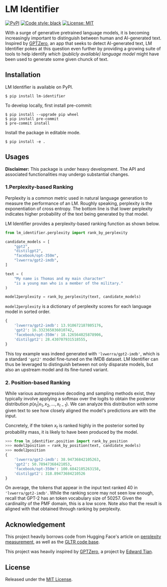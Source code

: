 # LM Identifier

[![PyPI](https://img.shields.io/pypi/v/lm-identifier.svg)](https://pypi.org/project/lm-identifier/)
[![Code style: black](https://img.shields.io/badge/code%20style-black-000000.svg)](https://github.com/psf/black)
[![License: MIT](https://img.shields.io/badge/License-MIT-yellow.svg)](https://opensource.org/licenses/MIT)

With a surge of generative pretrained language models, it is becoming increasingly important to distinguish between human and AI-generated text. Inspired by [GPTZero](https://etedward-gptzero-main-zqgfwb.streamlit.app), an app that seeks to detect AI-generated text, LM Identifier pokes at this question even further by providing a growing suite of tools to help identify *which (publicly available) language model* might have been used to generate some given chunck of text.

## Installation

LM Identifier is available on PyPI.

```
$ pip install lm-identifier
```

To develop locally, first install pre-commit:

```
$ pip install --upgrade pip wheel
$ pip install pre-commit
$ pre-commit install
```

Install the package in editable mode.

```
$ pip install -e .
```

## Usages

**Disclaimer:** This package is under heavy development. The API and associated functionalities may undergo substantial changes.

### 1.Perplexity-based Ranking

Perplexity is a common metric used in natural language generation to measure the performance of an LM. Roughly speaking, perplexity is the exponentiation of cross entropy. The bottom line is that lower perplexity indicates higher probability of the text being generated by that model.

LM Identifier provides a perplexity-based ranking function as shown below.

```python
from lm_identifier.perplexity import rank_by_perplexity

candidate_models = [
    "gpt2",
    "distilgpt2",
    "facebook/opt-350m",
    "lvwerra/gpt2-imdb",
]

text = (
    "My name is Thomas and my main character"
    "is a young man who is a member of the military."
)

model2perplexity = rank_by_perplexity(text, candidate_models)
```

`model2perplexity` is a dictionary of perplexity scores for each language model in sorted order.

```python
{
    'lvwerra/gpt2-imdb': 13.910672187805176,
    'gpt2': 16.332365036010742,
    'facebook/opt-350m': 18.126564025878906,
    'distilgpt2': 28.430707931518555,
}
```

This toy example was indeed generated with `'lvwerra/gpt2-imdb'`, which is a standard `'gpt2'` model fine-tuned on the IMDB dataset. LM Identifier can thus be leveraged to distinguish between not only disparate models, but also an upstream model and its fine-tuned variant.

### 2. Position-based Ranking

While various autoregressive decoding and sampling methods exist, they typically involve applying a softmax over the logits to obtain the posterior distribution $p(x_t | x_1, x_2, \dots, x_{t - 1})$. We can analyze this distribution with some given text to see how closely aligned the model's predictions are with the input.

Concretely, if the token $x_t$ is ranked highly in the posterior sorted by probability mass, it is likely to have been produced by the model.

```python
>>> from lm_identifier.position import rank_by_position
>>> model2position = rank_by_position(text, candidate_models)
>>> model2position
{
    'lvwerra/gpt2-imdb': 38.94736842105263,
    'gpt2': 50.78947368421053,
    'facebook/opt-350m': 100.6842105263158,
    'distilgpt2': 318.89473684210526
}
```

On average, the tokens that appear in the input text ranked 40 in `'lvwerra/gpt2-imdb'`. While the ranking score may not seen low enough, recall that GPT-2 has an token vocabulary size of 50257. Given the cardinality of the PMF domain, this is a low score. Note also that the result is aligned with that obtained through ranking by perplexity.

## Acknowledgement

This project heavily borrows code from Hugging Face's article on [perplexity measurement](https://huggingface.co/docs/transformers/perplexity), as well as the [GLTR code base](https://github.com/HendrikStrobelt/detecting-fake-text).

This project was heavily inspired by [GPTZero](https://etedward-gptzero-main-zqgfwb.streamlit.app), a project by [Edward Tian](https://twitter.com/edward_the6/status/1610067688449007618).

## License

Released under the [MIT License](License).
